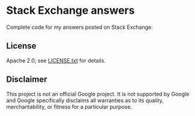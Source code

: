 # Stack Exchange answers

Complete code for my answers posted on Stack Exchange.

## License

Apache 2.0; see [LICENSE.txt](LICENSE.txt) for details.

## Disclaimer

This project is not an official Google project. It is not supported by Google
and Google specifically disclaims all warranties as to its quality,
merchantability, or fitness for a particular purpose.
